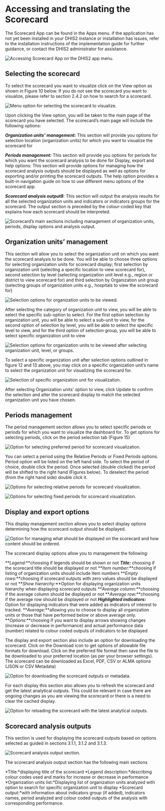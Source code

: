 # Accessing and translating the Scorecard

The Scorecard App can be found in the Apps menu. if the application has not yet been installed in your DHIS2 instance or installation has issues, refer to the installation instructions of the implementation guide for further guidance, or contact the DHIS2 administrator for assistance.

![Accessing Scorecard App on the DHIS2 app menu.](resources/images/Figure22.png)

## Selecting the scorecard

To select the scorecard you want to visualize click on the View option as shown in Figure 10 below. If you do not see the scorecard you want to visualize, please refer to section 2.4.2 on how to search for a scorecard.

![Menu option for selecting the scorecard to visualize.](resources/images/Figure23.png)

Upon clicking the View option, you will be taken to the main page of the scorecard you have selected. The scorecard’s main page will include the following options:

**_Organization units’ management:_** This section will provide you options for selection location (organization units) for which you want to visualize the scorecard for

**_Periods management:_** This section will provide you options for periods for which you want the scorecard analysis to be done for
Display, export and help options: This section will provide options for managing how the scorecard analysis outputs should be displayed as well as options for exporting and/or printing the scorecard outputs. The help option provides a built-in navigation guide on how to use different menu options of the scorecard app.

**_Scorecard analysis output8_**: This section will output the analysis results for all the selected organization units and indicators or indicators groups for the scorecard. The output section is preceded by the colour-coded key that explains how each scorecard should be interpreted.

![Scorecard’s main sections including management of organization units, periods, display options and analysis output.](resources/images/Figure24.png)

## Organization units’ management

This section will allow you to select the organization unit on which you want the scorecard analysis to be done. You will be able to choose three options for selecting organization units for scorecard display; first selection by organization unit (selecting a specific location to view scorecard for), second selection by level (selecting organization unit level e.g., region or district to view scorecard for) and third selection by Organization unit group (selecting groups of organization units e.g., hospitals to view the scorecard for)

![Selection options for organization units to be viewed.](resources/images/Figure25.png)

After selecting the category of organization unit to view, you will be able to select the specific sub-option to select. For the first option selection by organization unit, you will be able to select a sub-unit to view, for the second option of selection by level, you will be able to select the specific level to view, and for the third option of selection group, you will be able to select specific organization unit to view

![Selection options for organization units to be viewed after selecting organization unit, level, or groups.](resources/images/Figure26.png)

To select a specific organization unit after selection options outlined in figure 12 and 13 above, you may click on a specific organization unit’s name to select the organization unit for visualizing the scorecard for.

![Selection of specific organization unit for visualization.](resources/images/Figure27.png)

After selecting Organization units’ option to view, click Update to confirm the selection and alter the scorecard display to match the selected organization unit you have chosen.

## Periods management

The period management section allows you to select specific periods or periods for which you want to visualize the dashboard for. To get options for selecting periods, click on the period selection tab (Figure 15)

![Option for selecting preferred period for scorecard visualization.](resources/images/Figure28.png)

You can select a period using the Relative Periods or Fixed Periods options. Period option will be listed on the left hand side. To select the period of choice, double click the period. Once selected (double clicked) the period will be shifted to the right hand (Figures below). To deselect the period (from the right hand side) double click it.

![Options for selecting relative periods for scorecard visualization.](resources/images/Figure29.png)

![Options for selecting fixed periods for scorecard visualization.](resources/images/Figure30.png)

## Display and export options

This display management section allows you to select display options determining how the scorecard output should be displayed.

![Option for managing what should be displayed on the scorecard and how content should be ordered.](resources/images/Figure31.png)

The scorecard display options allow you to management the following:

**_Legend:_**choosing if legends should be shown or not
**_Title:_** choosing if the scorecard title should be displayed or not
**_Item number:_**choosing if listing of organization units should include item numbers
**_Empty rows:_**choosing if scorecard outputs with zero values should be displayed or not
**_Show hierarchy:_**Option for displaying organization units hierarchy when displaying scorecard outputs
**_Average column:_**choosing if the average column should be displayed or not
**_Average row:_**choosing if the average row should be displayed or not
**_Highlighted indicators:_** Option for displaying indicators that were added as indicators of interest to tracked.
**_Average:_**allowing you to choose to display all organization units or those that have performed below or above average only.
**_Options:_**choosing if you want to display arrows showing changes (increase or decrease in performance) and actual performance data (number) related to colour coded outputs of indicators to be displayed

The display and export section also include an option for downloading the scorecard. Click on the Download icon to get options of allowable file formats for download. Click on the preferred file format then save the file to be downloaded to your preferred location (as per your browser settings). The scorecard can be downloaded as Excel, PDF, CSV or ALMA options (JSON or CSV Metadata)

![Option for downloading the scorecard outputs or metadata.](resources/images/Figure32.png)

For each display this section also allows you to refresh the scorecard and get the latest analytical outputs. This could be relevant in case there are ongoing changes as you are viewing the scorecard or there is a need to clear the cached display.

![Option for reloading the scorecard with the latest analytical outputs.](resources/images/Figure33.png)

## Scorecard analysis outputs

This section is used for displaying the scorecard outputs based on options selected as guided in sections 3.1.1, 3.1.2 and 3.1.3.

![Scorecard analysis output section.](resources/images/Figure34.png)

The scorecard analysis output section has the following main sections

*Title:*displaying title of the scorecard
*Legend description:*describing colour codes used and marks for increase or decrease in performance
*Organization units list:*Displaying list of organization units analyzed with option to search for specific organization unit to display
*Scorecard output:*with information about indicators group (if added), indicators names, period analyzed and colour coded outputs of the analysis with corresponding performance.
